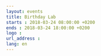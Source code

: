 ```yaml
---
layout: events
title: Birthday Lab
starts : 2018-03-24 08:00:00 +0200
ends : 2018-03-24 18:00:00 +0200
logo :
url_address :
lang: en
---
```


